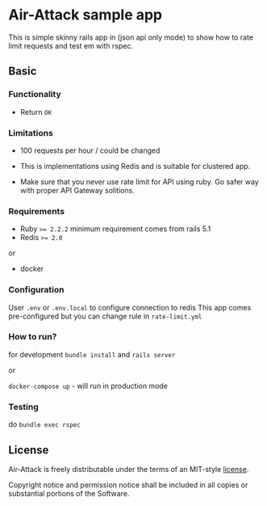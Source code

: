 # Air-Attack sample app

This is simple skinny rails app in (json api only mode) to show how to rate limit requests and test em with rspec.

## Basic

### Functionality

* Return `OK`

### Limitations

* 100 requests per hour / could be changed

* This is implementations using Redis and is suitable for clustered app.
* Make sure that you never use rate limit for API using ruby. Go safer way with proper API Gateway solitions.


### Requirements

* Ruby `>= 2.2.2` minimum requirement comes from rails 5.1
* Redis `>= 2.0`

or

* docker

### Configuration

User `.env` or `.env.local` to configure connection to redis
This app comes pre-configured but you can change rule in `rate-limit.yml`

### How to run?

for development `bundle install` and `rails server`

or

`docker-compose up` - will run in production mode

### Testing

do `bundle exec rspec`

## License

Air-Attack is freely distributable under the
terms of an MIT-style [license](https://github.com/noma4i/air-attack/blob/master/licence.txt).

Copyright notice and permission notice shall be included in all
copies or substantial portions of the Software.
